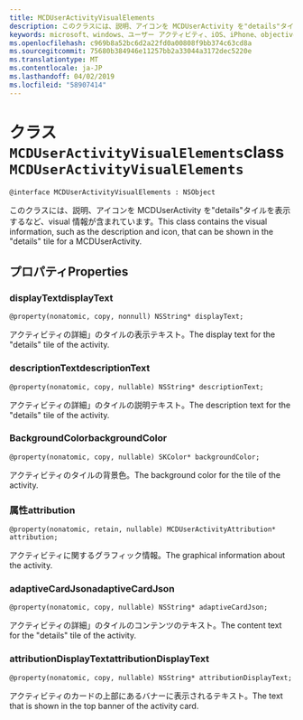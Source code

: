 ```yaml
---
title: MCDUserActivityVisualElements
description: このクラスには、説明、アイコンを MCDUserActivity を"details"タイルを表示するなど、visual 情報が含まれています。
keywords: microsoft、windows、ユーザー アクティビティ、iOS、iPhone、objectiveC に接続されているデバイス、プロジェクトのローマ
ms.openlocfilehash: c969b8a52bc6d2a22fd0a00808f9bb374c63cd8a
ms.sourcegitcommit: 75680b384946e11257bb2a33044a3172dec5220e
ms.translationtype: MT
ms.contentlocale: ja-JP
ms.lasthandoff: 04/02/2019
ms.locfileid: "58907414"
---
```

# <a name="class-mcduseractivityvisualelements"></a><span data-ttu-id="0c745-104">クラス `MCDUserActivityVisualElements`</span><span class="sxs-lookup"><span data-stu-id="0c745-104">class `MCDUserActivityVisualElements`</span></span>

```
@interface MCDUserActivityVisualElements : NSObject 
```

<span data-ttu-id="0c745-105">このクラスには、説明、アイコンを MCDUserActivity を"details"タイルを表示するなど、visual 情報が含まれています。</span><span class="sxs-lookup"><span data-stu-id="0c745-105">This class contains the visual information, such as the description and icon, that can be shown in the "details" tile for a MCDUserActivity.</span></span>

## <a name="properties"></a><span data-ttu-id="0c745-106">プロパティ</span><span class="sxs-lookup"><span data-stu-id="0c745-106">Properties</span></span>

### <a name="displaytext"></a><span data-ttu-id="0c745-107">displayText</span><span class="sxs-lookup"><span data-stu-id="0c745-107">displayText</span></span>
`@property(nonatomic, copy, nonnull) NSString* displayText;`

<span data-ttu-id="0c745-108">アクティビティの詳細」のタイルの表示テキスト。</span><span class="sxs-lookup"><span data-stu-id="0c745-108">The display text for the "details" tile of the activity.</span></span>

### <a name="descriptiontext"></a><span data-ttu-id="0c745-109">descriptionText</span><span class="sxs-lookup"><span data-stu-id="0c745-109">descriptionText</span></span>
`@property(nonatomic, copy, nullable) NSString* descriptionText;`

<span data-ttu-id="0c745-110">アクティビティの詳細」のタイルの説明テキスト。</span><span class="sxs-lookup"><span data-stu-id="0c745-110">The description text for the "details" tile of the activity.</span></span>

### <a name="backgroundcolor"></a><span data-ttu-id="0c745-111">BackgroundColor</span><span class="sxs-lookup"><span data-stu-id="0c745-111">backgroundColor</span></span>
`@property(nonatomic, copy, nullable) SKColor* backgroundColor;`

<span data-ttu-id="0c745-112">アクティビティのタイルの背景色。</span><span class="sxs-lookup"><span data-stu-id="0c745-112">The background color for the tile of the activity.</span></span>

### <a name="attribution"></a><span data-ttu-id="0c745-113">属性</span><span class="sxs-lookup"><span data-stu-id="0c745-113">attribution</span></span>
`@property(nonatomic, retain, nullable) MCDUserActivityAttribution* attribution;`

<span data-ttu-id="0c745-114">アクティビティに関するグラフィック情報。</span><span class="sxs-lookup"><span data-stu-id="0c745-114">The graphical information about the activity.</span></span>

### <a name="adaptivecardjson"></a><span data-ttu-id="0c745-115">adaptiveCardJson</span><span class="sxs-lookup"><span data-stu-id="0c745-115">adaptiveCardJson</span></span>
`@property(nonatomic, copy, nullable) NSString* adaptiveCardJson;`

<span data-ttu-id="0c745-116">アクティビティの詳細」のタイルのコンテンツのテキスト。</span><span class="sxs-lookup"><span data-stu-id="0c745-116">The content text for the "details" tile of the activity.</span></span>

### <a name="attributiondisplaytext"></a><span data-ttu-id="0c745-117">attributionDisplayText</span><span class="sxs-lookup"><span data-stu-id="0c745-117">attributionDisplayText</span></span>
`@property(nonatomic, copy, nullable) NSString* attributionDisplayText;`

<span data-ttu-id="0c745-118">アクティビティのカードの上部にあるバナーに表示されるテキスト。</span><span class="sxs-lookup"><span data-stu-id="0c745-118">The text that is shown in the top banner of the activity card.</span></span>